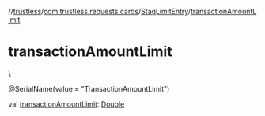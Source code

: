 //[trustless](../../../index.md)/[com.trustless.requests.cards](../index.md)/[StaqLimitEntry](index.md)/[transactionAmountLimit](transaction-amount-limit.md)

# transactionAmountLimit

\

@SerialName(value = &quot;TransactionAmountLimit&quot;)

val [transactionAmountLimit](transaction-amount-limit.md): [Double](https://kotlinlang.org/api/latest/jvm/stdlib/kotlin/-double/index.html)
